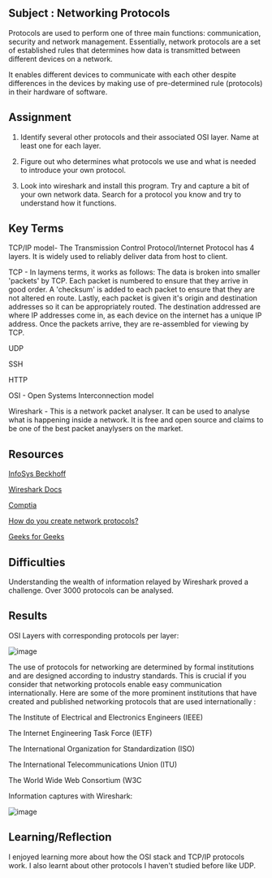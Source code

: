 ## Subject : Networking Protocols

Protocols are used to perform one of three main functions: communication, security and network management.  Essentially, network protocols are a set of established rules that determines how data is transmitted between different devices on a network.

It enables different devices to communicate with each other despite differences in the devices by making use of pre-determined rule (protocols) in their hardware of software.


## Assignment
1.  Identify several other protocols and their associated OSI layer. Name at least one for each layer.


2.  Figure out who determines what protocols we use and what is needed to introduce your own protocol.


3.  Look into wireshark and install this program. Try and capture a bit of your own network data. Search for a protocol you know and try to understand how it functions.

## Key Terms

TCP/IP model- The Transmission Control Protocol/Internet Protocol has 4 layers.  It is widely used to reliably deliver data from host to client.

TCP - In laymens terms, it works as follows: The data is broken into smaller 'packets' by TCP.  Each packet is numbered to ensure that they arrive in good order.  A 'checksum' is added to each packet to ensure that they are not altered en route.  Lastly, each packet is given it's origin and destination addresses so it can be appropriately routed.  The destination addressed are where IP addresses come in, as each device on the internet has a unique IP address.  Once the packets arrive, they are re-assembled for viewing by TCP.

UDP

SSH

HTTP

OSI - Open Systems Interconnection model



Wireshark - This is a network packet analyser.  It can be used to analyse what is happening inside a network.  It is free and open source and claims to be one of the best packet anaylysers on the market. 


## Resources

[InfoSys Beckhoff](https://infosys.beckhoff.com/english.php?content=../content/1033/tf6310_tc3_tcpip/84246923.html&id=)


[Wireshark Docs](https://www.wireshark.org/docs/wsug_html_chunked/ChapterIntroduction.html#ChIntroWhatIs)

[Comptia](https://www.comptia.org/content/guides/what-is-a-network-protocol#:~:text=Network%20protocols%20are%20typically%20created,Internet%20Engineering%20Task%20Force%20(IETF))

[How do you create network protocols?](https://www.linkedin.com/advice/3/how-do-you-create-network-protocols-work-any)

[Geeks for Geeks](https://www.geeksforgeeks.org/network-protocols-and-proxies-in-system-design/#commonly-used-network-protocols-in-system-design)


## Difficulties

Understanding the wealth of information relayed by Wireshark proved a challenge.  Over 3000 protocols can be analysed. 


## Results

OSI Layers with corresponding protocols per layer:

![image](https://github.com/techgrounds/cloud-assignments-E28MS/assets/151161141/fdb6a016-8401-4492-b684-a514e5a4c83e)


The use of protocols for networking are determined by formal institutions and are designed according to industry standards.  This is crucial if you consider that networking protocols enable easy communication internationally.    Here are some of the more prominent institutions that have created and published networking protocols that are used internationally :


The Institute of Electrical and Electronics Engineers (IEEE)


The Internet Engineering Task Force (IETF)


The International Organization for Standardization (ISO)


The International Telecommunications Union (ITU)


The World Wide Web Consortium (W3C


Information captures with Wireshark:

![image](https://github.com/techgrounds/cloud-assignments-E28MS/assets/151161141/58ff8aed-32d4-4880-aed8-1ea659bcf275)









## Learning/Reflection

I enjoyed learning more about how the OSI stack and TCP/IP protocols work.  I also learnt about other protocols I haven't studied before like UDP.
